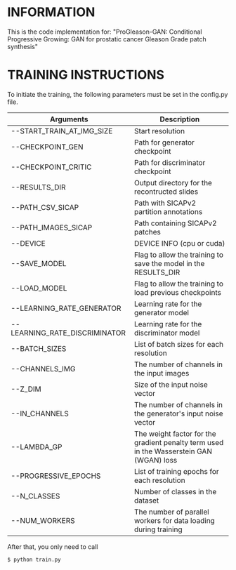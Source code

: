 # INFORMATION

This is the code implementation for: "ProGleason-GAN: Conditional Progressive Growing: GAN for prostatic cancer Gleason Grade patch synthesis"

# TRAINING INSTRUCTIONS

To initiate the training, the following parameters must be set in the config.py file.

| Arguments | Description |
|-----------|-------------|
|       --START_TRAIN_AT_IMG_SIZE    |       Start resolution      |
|    --CHECKPOINT_GEN                            |     Path for generator checkpoint         |
|    --CHECKPOINT_CRITIC                           |     Path for discriminator checkpoint         |
|    --RESULTS_DIR                            |     Output directory for the recontructed slides         |
|    --PATH_CSV_SICAP                            |     Path with SICAPv2 partition annotations         |
|    --PATH_IMAGES_SICAP                            |     Path containing SICAPv2 patches         |
|    --DEVICE                            |     DEVICE INFO (cpu or cuda)        |
|    --SAVE_MODEL                            |     Flag to allow the training to save the model in the RESULTS_DIR         |
|    --LOAD_MODEL                            |     Flag to allow the training to load previous checkpoints         |
|    --LEARNING_RATE_GENERATOR|     Learning rate for the generator model         |
|    --LEARNING_RATE_DISCRIMINATOR|     Learning rate for the discriminator model        |
|    --BATCH_SIZES|     List of batch sizes for each resolution         |
|    --CHANNELS_IMG|     The number of channels in the input images         |
|    --Z_DIM|     Size of the input noise vector         |
|    --IN_CHANNELS|     The number of channels in the generator's input noise vector        |
|    --LAMBDA_GP|     The weight factor for the gradient penalty term used in the Wasserstein GAN (WGAN) loss         |
|    --PROGRESSIVE_EPOCHS|     List of training epochs for each resolution         |
|    --N_CLASSES|     Number of classes in the dataset         |
|    --NUM_WORKERS|     The number of parallel workers for data loading during training         |


After that, you only need to call
```
$ python train.py
``` 